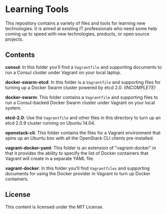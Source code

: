 # Learning Tools

This repository contains a variety of files and tools for learning new technologies. It is aimed at existing IT professionals who need some help coming up to speed with new technologies, products, or open source projects.

## Contents

**consul**: In this folder you'll find a `Vagrantfile` and supporting documents to run a Consul cluster under Vagrant on your local laptop.

**docker-swarm-etcd**: In this folder is a `Vagrantfile` and supporting files for turning up a Docker Swarm cluster powered by etcd 2.0. _(INCOMPLETE)_

**docker-swarm**: This folder contains a `Vagrantfile` and supporting files to run a Consul-backed Docker Swarm cluster under Vagrant on your local system.

**etcd-2.0**: Use the `Vagrantfile` and other files in this directory to turn up an etcd 2.0.9 cluster running on Ubuntu 14.04.

**openstack-cli**: This folder contains the files for a Vagrant environment that spins up an Ubuntu box with all the OpenStack CLI clients pre-installed.

**vagrant-docker-yaml**: This folder is an extension of "vagrant-docker" in that it provides the ability to specify the list of Docker containers that Vagrant will create in a separate YAML file.

**vagrant-docker**: In this folder you'll find `Vagrantfiles` and supporting documents for using the Docker provider in Vagrant to turn up Docker containers.

## License

This content is licensed under the MIT License.
